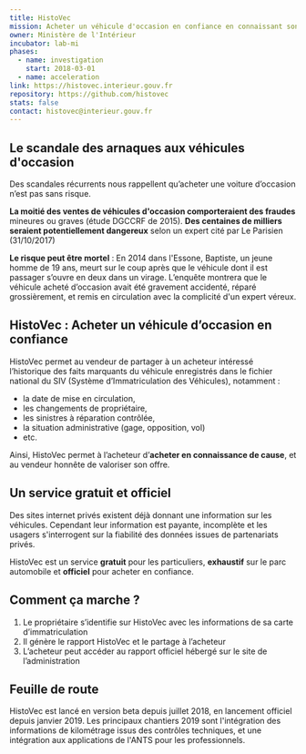 ```yaml
---
title: HistoVec
mission: Acheter un véhicule d'occasion en confiance en connaissant son historique
owner: Ministère de l'Intérieur
incubator: lab-mi
phases:
  - name: investigation
    start: 2018-03-01
  - name: acceleration
link: https://histovec.interieur.gouv.fr
repository: https://github.com/histovec
stats: false
contact: histovec@interieur.gouv.fr
---
```


## Le scandale des arnaques aux véhicules d'occasion

Des scandales récurrents nous rappellent qu’acheter une voiture d’occasion n’est pas sans risque.

**La moitié des ventes de véhicules d'occasion comporteraient des fraudes** mineures ou graves (étude DGCCRF de 2015).
**Des centaines de milliers seraient potentiellement dangereux** selon un expert cité par Le Parisien (31/10/2017)

**Le risque peut être mortel** : En 2014 dans l'Essone, Baptiste, un jeune homme de 19 ans, meurt sur le coup après que le véhicule dont il est passager s’ouvre en deux dans un virage. L’enquête montrera que le véhicule acheté d’occasion avait été gravement accidenté, réparé grossièrement, et remis en circulation avec la complicité d'un expert véreux.

## HistoVec : Acheter un véhicule d’occasion en confiance

HistoVec permet au vendeur de partager à un acheteur intéressé l’historique des faits marquants du véhicule enregistrés dans le fichier national du SIV (Système d’Immatriculation des Véhicules), notamment :
- la date de mise en circulation,
- les changements de propriétaire,
- les sinistres à réparation contrôlée,
- la situation administrative (gage, opposition, vol)
- etc.

Ainsi, HistoVec permet à l’acheteur d’**acheter en connaissance de cause**, et au vendeur honnête de valoriser son offre.

## Un service gratuit et officiel

Des sites internet privés existent déjà donnant une information sur les véhicules. Cependant leur information est payante, incomplète et les usagers s'interrogent sur la fiabilité des données issues de partenariats privés.

HistoVec est un service **gratuit** pour les particuliers, **exhaustif** sur le parc automobile et **officiel** pour acheter en confiance.

## Comment ça marche ?

1. Le propriétaire s’identifie sur HistoVec avec les informations de sa carte d’immatriculation
2. Il génère le rapport HistoVec et le partage à l’acheteur
3. L’acheteur peut accéder au rapport officiel hébergé sur le site de l’administration

## Feuille de route

HistoVec est lancé en version beta depuis juillet 2018, en lancement officiel depuis janvier 2019. 
Les principaux chantiers 2019 sont l'intégration des informations de kilométrage issus des contrôles techniques, et une intégration aux applications de l'ANTS pour les professionnels.
